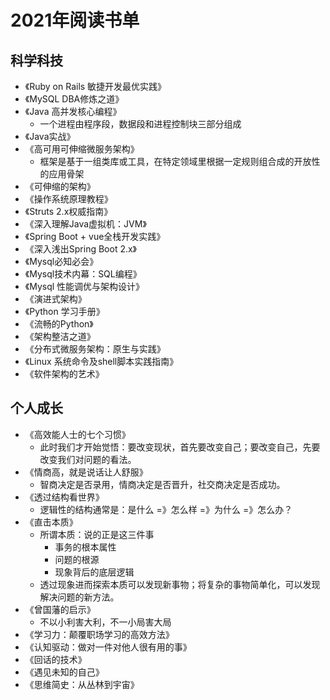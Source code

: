 # 2021年阅读书单

## 科学科技

* 《Ruby on Rails 敏捷开发最优实践》
* 《MySQL DBA修炼之道》
* 《Java 高并发核心编程》
  * 一个进程由程序段，数据段和进程控制块三部分组成
* 《Java实战》
* 《高可用可伸缩微服务架构》
  * 框架是基于一组类库或工具，在特定领域里根据一定规则组合成的开放性的应用骨架
* 《可伸缩的架构》
* 《操作系统原理教程》
* 《Struts 2.x权威指南》
* 《深入理解Java虚拟机：JVM》
* 《Spring Boot + vue全栈开发实践》
* 《深入浅出Spring Boot 2.x》
* 《Mysql必知必会》
* 《Mysql技术内幕：SQL编程》
* 《Mysql 性能调优与架构设计》
* 《演进式架构》
* 《Python 学习手册》
* 《流畅的Python》
* 《架构整洁之道》
* 《分布式微服务架构：原生与实践》
* 《Linux 系统命令及shell脚本实践指南》
* 《软件架构的艺术》

## 个人成长

* 《高效能人士的七个习惯》
  * 此时我们才开始觉悟：要改变现状，首先要改变自己；要改变自己，先要改变我们对问题的看法。
* 《情商高，就是说话让人舒服》
  * 智商决定是否录用，情商决定是否晋升，社交商决定是否成功。
* 《透过结构看世界》
  * 逻辑性的结构通常是：是什么 =》怎么样 =》为什么 =》怎么办？
* 《直击本质》
  * 所谓本质：说的正是这三件事
    * 事务的根本属性
    * 问题的根源
    * 现象背后的底层逻辑
  * 透过现象进而探索本质可以发现新事物；将复杂的事物简单化，可以发现解决问题的新方法。
* 《曾国藩的启示》
  * 不以小利害大利，不一小局害大局
* 《学习力：颠覆职场学习的高效方法》
* 《认知驱动：做对一件对他人很有用的事》
* 《回话的技术》
* 《遇见未知的自己》
* 《思维简史：从丛林到宇宙》

